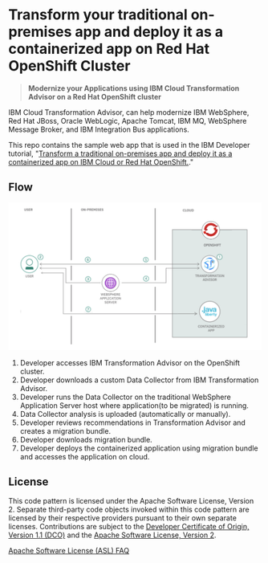 # Transform your traditional on-premises app and deploy it as a containerized app on Red Hat OpenShift Cluster

> **Modernize your Applications using IBM Cloud Transformation Advisor on a Red Hat OpenShift cluster**

IBM Cloud Transformation Advisor, can help modernize IBM WebSphere, Red Hat JBoss, Oracle WebLogic, Apache Tomcat, IBM MQ, WebSphere Message Broker, and IBM Integration Bus applications.

This repo contains the sample web app that is used in the IBM Developer tutorial, "[Transform a traditional on-premises app and deploy it as a containerized app on IBM Cloud or Red Hat OpenShift.](https://developer.ibm.com/tutorials/modernize-apps-with-ibm-transformation-advisor/)."

## Flow

![architecture](doc/source/images/architecture.png)

1. Developer accesses IBM Transformation Advisor on the OpenShift cluster.
2. Developer downloads a custom Data Collector from IBM Transformation Advisor.
3. Developer runs the Data Collector on the traditional WebSphere Application Server host where application(to be migrated) is running.
4. Data Collector analysis is uploaded (automatically or manually).
5. Developer reviews recommendations in Transformation Advisor and creates a migration bundle.
6. Developer downloads migration bundle.
7. Developer deploys the containerized application using migration bundle and accesses the application on cloud.


## License

This code pattern is licensed under the Apache Software License, Version 2. Separate third-party code objects invoked within this code pattern are licensed by their respective providers pursuant to their own separate licenses. Contributions are subject to the [Developer Certificate of Origin, Version 1.1 (DCO)](https://developercertificate.org/) and the [Apache Software License, Version 2](https://www.apache.org/licenses/LICENSE-2.0.txt).

[Apache Software License (ASL) FAQ](https://www.apache.org/foundation/license-faq.html#WhatDoesItMEAN)
